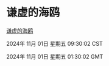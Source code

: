 # 谦虚的海鸥
[谦虚的海鸥](http://219.139.197.74:56308/qxdho/course/base/hotlink/index.php)

2024年 11月 01日 星期五 09:30:02 CST

2024年 11月 01日 星期五 01:30:02 GMT
